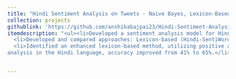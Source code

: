 ```yaml
---
title: "Hindi Sentiment Analysis on Tweets - Naive Bayes, Lexicon-Based Model, NLP, Python"
collection: projects
githublink: 'https://github.com/anshikabajpai23/Hindi-Sentiment-Analysis-on-Tweets'
itemdescription: "<ul><li>Developed a sentiment analysis model for Hindi tweets, addressing the research gap in the Hindi language on Twitter(X) tweets.</li>
  <li>Developed and compared approaches: Lexicon-based (Hindi-SentiWordNet) and Machine Learning-based (Naïve Bayes Classifier).</li>
  <li>Identified an enhanced lexicon-based method, utilizing positive and negative word counts, as the most accurate for sentiment
analysis in the Hindi language, accuracy improved from 41% to 65%.</li></ul>"


---
```

